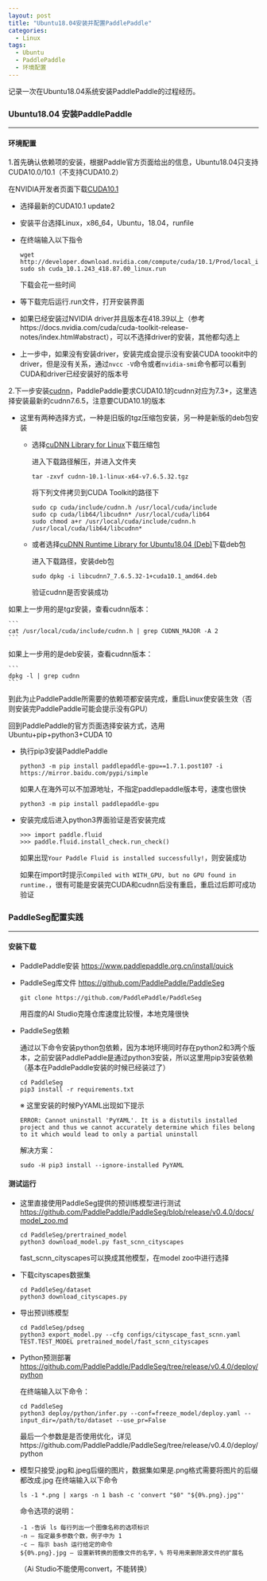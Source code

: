 ```yaml
---
layout: post
title: "Ubuntu18.04安装并配置PaddlePaddle"
categories:
  - Linux
tags:
  - Ubuntu
  - PaddlePaddle
  - 环境配置
---
```

记录一次在Ubuntu18.04系统安装PaddlePaddle的过程经历。

### Ubuntu18.04 安装PaddlePaddle
----

#### 环境配置

1.首先确认依赖项的安装，根据Paddle官方页面给出的信息，Ubuntu18.04只支持CUDA10.0/10.1（不支持CUDA10.2）

在NVIDIA开发者页面下载[CUDA10.1](https://developer.nvidia.com/cuda-toolkit-archive)

- 选择最新的CUDA10.1 update2

- 安装平台选择Linux，x86_64，Ubuntu，18.04，runfile

- 在终端输入以下指令

  ```
  wget http://developer.download.nvidia.com/compute/cuda/10.1/Prod/local_installers/cuda_10.1.243_418.87.00_linux.run
  sudo sh cuda_10.1.243_418.87.00_linux.run
  ```

  下载会花一些时间

- 等下载完后运行.run文件，打开安装界面

- 如果已经安装过NVIDIA driver并且版本在418.39以上（参考https://docs.nvidia.com/cuda/cuda-toolkit-release-notes/index.html#abstract），可以不选择driver的安装，其他都勾选上

- 上一步中，如果没有安装driver，安装完成会提示没有安装CUDA toookit中的driver，但是没有关系，通过`nvcc -V`命令或者`nvidia-smi`命令都可以看到CUDA和driver已经安装好的版本号

2.下一步安装[cudnn]( https://developer.nvidia.com/rdp/cudnn-download)，PaddlePaddle要求CUDA10.1的cudnn对应为7.3+，这里选择安装最新的cudnn7.6.5，注意要CUDA10.1的版本

- 这里有两种选择方式，一种是旧版的tgz压缩包安装，另一种是新版的deb包安装

  - 选择[cuDNN Library for Linux](https://developer.nvidia.com/compute/machine-learning/cudnn/secure/7.6.5.32/Production/10.1_20191031/cudnn-10.1-linux-x64-v7.6.5.32.tgz)下载压缩包

	进入下载路径解压，并进入文件夹

	```
	tar -zxvf cudnn-10.1-linux-x64-v7.6.5.32.tgz
	```

    将下列文件拷贝到CUDA Toolkit的路径下

	```
	sudo cp cuda/include/cudnn.h /usr/local/cuda/include
	sudo cp cuda/lib64/libcudnn* /usr/local/cuda/lib64
	sudo chmod a+r /usr/local/cuda/include/cudnn.h /usr/local/cuda/lib64/libcudnn*
	```

  - 或者选择[cuDNN Runtime Library for Ubuntu18.04 (Deb)](https://developer.nvidia.com/compute/machine-learning/cudnn/secure/7.6.5.32/Production/10.1_20191031/Ubuntu18_04-x64/libcudnn7_7.6.5.32-1%2Bcuda10.1_amd64.deb)下载deb包

	进入下载路径，安装deb包

	```
	sudo dpkg -i libcudnn7_7.6.5.32-1+cuda10.1_amd64.deb
	```

	验证cudnn是否安装成功

如果上一步用的是tgz安装，查看cudnn版本：

	```
	cat /usr/local/cuda/include/cudnn.h | grep CUDNN_MAJOR -A 2
	```

如果上一步用的是deb安装，查看cudnn版本：

	```
	dpkg -l | grep cudnn
	```


到此为止PaddlePaddle所需要的依赖项都安装完成，重启Linux使安装生效（否则安装完PaddlePaddle可能会提示没有GPU）

回到PaddlePaddle的官方页面选择安装方式，选用Ubuntu+pip+python3+CUDA 10

- 执行pip3安装PaddlePaddle

	```
	python3 -m pip install paddlepaddle-gpu==1.7.1.post107 -i https://mirror.baidu.com/pypi/simple
	```

	如果人在海外可以不加源地址，不指定paddlepaddle版本号，速度也很快

	```
	python3 -m pip install paddlepaddle-gpu
	```

- 安装完成后进入python3界面验证是否安装完成

	```
	>>> import paddle.fluid
	>>> paddle.fluid.install_check.run_check()
	```

    如果出现`Your Paddle Fluid is installed successfully!`，则安装成功

    如果在import时提示`Compiled with WITH_GPU, but no GPU found in runtime.`，很有可能是安装完CUDA和cudnn后没有重启，重启过后即可成功验证

### PaddleSeg配置实践
----

#### 安装下载

- PaddlePaddle安装 https://www.paddlepaddle.org.cn/install/quick

- PaddleSeg库文件 https://github.com/PaddlePaddle/PaddleSeg

	```
	git clone https://github.com/PaddlePaddle/PaddleSeg
	```

	用百度的AI Studio克隆仓库速度比较慢，本地克隆很快

- PaddleSeg依赖

	通过以下命令安装python包依赖，因为本地环境同时存在python2和3两个版本，之前安装PaddlePaddle是通过python3安装，所以这里用pip3安装依赖（基本在PaddlePaddle安装的时候已经装过了）

	```
	cd PaddleSeg
	pip3 install -r requirements.txt
	```

	※ 这里安装的时候PyYAML出现如下提示

	```
	ERROR: Cannot uninstall 'PyYAML'. It is a distutils installed project and thus we cannot accurately determine which files belong to it which would lead to only a partial uninstall
	```

	解决方案：

	```
	sudo -H pip3 install --ignore-installed PyYAML
	```


#### 测试运行

- 这里直接使用PaddleSeg提供的预训练模型进行测试
  https://github.com/PaddlePaddle/PaddleSeg/blob/release/v0.4.0/docs/model_zoo.md

  ```
  cd PaddleSeg/prertrained_model
  python3 download_model.py fast_scnn_cityscapes
  ```

  fast_scnn_cityscapes可以换成其他模型，在model zoo中进行选择

- 下载cityscapes数据集

  ```
  cd PaddleSeg/dataset
  python3 download_cityscapes.py
  ```

- 导出预训练模型

  ```
  cd PaddleSeg/pdseg
  python3 export_model.py --cfg configs/cityscape_fast_scnn.yaml TEST.TEST_MODEL pretrained_model/fast_scnn_cityscapes
  ```

- Python预测部署
  https://github.com/PaddlePaddle/PaddleSeg/tree/release/v0.4.0/deploy/python

  在终端输入以下命令：

  ```
  cd PaddleSeg
  python3 deploy/python/infer.py --conf=freeze_model/deploy.yaml --input_dir=/path/to/dataset --use_pr=False
  ```

  最后一个参数是是否使用优化，详见https://github.com/PaddlePaddle/PaddleSeg/tree/release/v0.4.0/deploy/python

- 模型只接受.jpg和.jpeg后缀的图片，数据集如果是.png格式需要将图片的后缀都改成.jpg
  在终端输入以下命令

  ```
  ls -1 *.png | xargs -n 1 bash -c 'convert "$0" "${0%.png}.jpg"'
  ```

  命令选项的说明：

  ```
  -1 -告诉 ls 每行列出一个图像名称的选项标识
  -n – 指定最多参数个数，例子中为 1
  -c – 指示 bash 运行给定的命令
  ${0%.png}.jpg – 设置新转换的图像文件的名字，% 符号用来删除源文件的扩展名
  ```

  （Ai Studio不能使用convert，不能转换）

